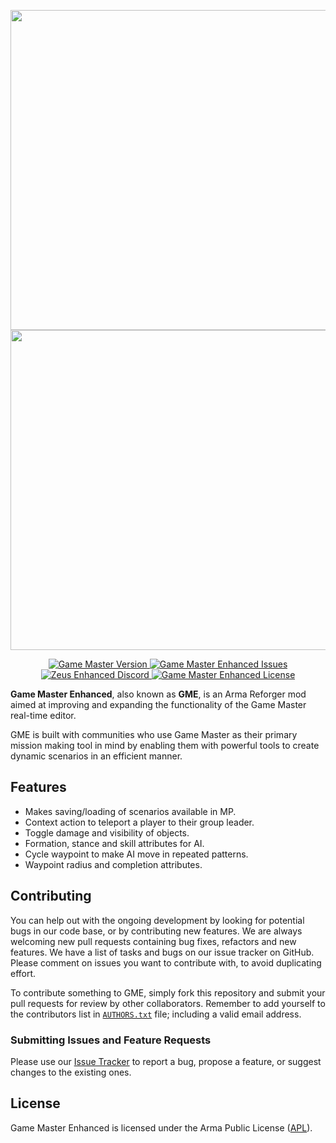 <p align="center">
    <img src="https://github.com/zen-mod/GME_AR/raw/master/extras/assets/logo/black/GME-Logo.png#gh-light-mode-only" width="512">
    <img src="https://github.com/zen-mod/GME_AR/raw/master/extras/assets/logo/white/GME-Logo.png#gh-dark-mode-only" width="512">
</p>

<p align="center">
    <a href="https://github.com/zen-mod/GME_AR/releases">
        <img src="https://img.shields.io/github/release/zen-mod/GME_AR.svg?style=flat-square&label=Version" alt="Game Master Version">
    </a>
    <a href="https://github.com/zen-mod/GME_AR/issues">
        <img src="https://img.shields.io/github/issues-raw/zen-mod/GME.svg?style=flat-square&label=Issues" alt="Game Master Enhanced Issues">
    </a>
    <a href="https://discord.gg/kN7Jnhr">
        <img src="https://img.shields.io/discord/364823341506363392.svg?label=Discord&style=flat-square&colorB=7683D5" alt="Zeus Enhanced Discord">
    </a>
    <a href="https://github.com/zen-mod/GME_AR/blob/master/LICENSE.md">
        <img src="https://img.shields.io/badge/License-APL-red.svg?style=flat-square" alt="Game Master Enhanced License">
    </a>
</p>

**Game Master Enhanced**, also known as **GME**, is an Arma Reforger mod aimed at improving and expanding the functionality of the Game Master real-time editor.

GME is built with communities who use Game Master as their primary mission making tool in mind by enabling them with powerful tools to create dynamic scenarios in an efficient manner.

## Features
- Makes saving/loading of scenarios available in MP.
- Context action to teleport a player to their group leader.
- Toggle damage and visibility of objects.
- Formation, stance and skill attributes for AI.
- Cycle waypoint to make AI move in repeated patterns.
- Waypoint radius and completion attributes.

## Contributing

You can help out with the ongoing development by looking for potential bugs in our code base, or by contributing new features. We are always welcoming new pull requests containing bug fixes, refactors and new features. We have a list of tasks and bugs on our issue tracker on GitHub. Please comment on issues you want to contribute with, to avoid duplicating effort.

To contribute something to GME, simply fork this repository and submit your pull requests for review by other collaborators. Remember to add yourself to the contributors list in [`AUTHORS.txt`](https://github.com/zen-mod/GME_AR/blob/master/AUTHORS.txt) file; including a valid email address.

### Submitting Issues and Feature Requests

Please use our [Issue Tracker](https://github.com/zen-mod/GME_AR/issues) to report a bug, propose a feature, or suggest changes to the existing ones.

## License

Game Master Enhanced is licensed under the Arma Public License ([APL](https://github.com/zen-mod/GME_AR/blob/master/LICENSE.md)).
